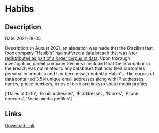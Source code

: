 # Habibs

## Description

Date: 2021-08-05

Description:
In August 2021, an allegation was made that the Brazilian fast food company &quot;Habib's&quot; had suffered a data breach <a href="https://cybernews.com/security/billions-passwords-credentials-leaked-mother-of-all-breaches/" target="_blank" rel="noopener">that was later redistributed as part of a larger corpus of data</a>. Upon thorough investigation, parent company Gennius concluded that the information in the breach was not related to any databases that hold their customers' personal information and had been misattributed to Habib's. The corpus of data contained 3.5M unique email addresses along with IP addresses, names, phone numbers, dates of birth and links to social media profiles.


['Dates of birth', 'Email addresses', 'IP addresses', 'Names', 'Phone numbers', 'Social media profiles']

## Links

[Download Link](https://link-to.net/1229997/615.8887107739831/dynamic/?r=aHR0cHM6Ly93d3cubWVkaWFmaXJlLmNvbS92aWV3L0hPSDRkRWFTdUp3RUczVi9oYWJpYnMuY29tLmJyL2ZpbGU=)
